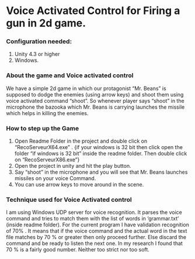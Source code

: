 # Voice Activated Control for Firing a gun in 2d game.

### Configuration needed:
1. Unity 4.3 or higher
2. Windows.


### About the game and Voice activated control

We have a simple 2d game in which our protagonist “Mr. Beans” is supposed to dodge the enemies (using arrow keys) and shoot them using voice activated command “shoot”.
So whenever player says “shoot” in the microphone the bazooka which Mr. Beans is carrying launches the missile which helps in killing the enemies.


### How to step up the Game

1.	Open Readme Folder in the project and double click on “RecoServeurX64.exe” .
{if your windows is 32 bit then click open the folder “if windows is 32 bit” inside the readme folder. Then double click on “RecoServeurX86.exe”}
2.	Open the project in unity and hit the play button.
3.	Say “shoot” in the microphone and you will see that Mr. Beans launches missiles on your voice Command.
4.	You can use arrow keys to move around in the scene.


### Technique used for Voice Activated control

I am using Windows UDP server for voice recognition. It parses the voice command and tries to match them with the list of words in ‘grammar.txt’ (inside readme folder). For the current program I have validation recognition of 70%  . It means that if the voice command and the actual word in the text file matches by 70 % or greater then only proceed further. Else discard the command and be ready to listen the next one. In my research I found that 70 % is a fairly good number. Neither too strict nor too soft. 






